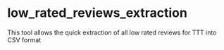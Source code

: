 # low_rated_reviews_extraction
 This tool allows the quick extraction of all low rated reviews for TTT into CSV format

